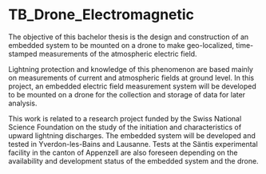 # TB_Drone_Electromagnetic
The objective of this bachelor thesis is the design and construction of an embedded system to be mounted on a drone to make geo-localized, time-stamped measurements of the atmospheric electric field.

Lightning protection and knowledge of this phenomenon are based mainly on measurements of current and atmospheric fields at ground level. In this project, an embedded electric field measurement system will be developed to be mounted on a drone for the collection and storage of data for later analysis. 

This work is related to a research project funded by the Swiss National Science Foundation on the study of the initiation and characteristics of upward lightning discharges. The embedded system will be developed and tested in Yverdon-les-Bains and Lausanne. Tests at the Säntis experimental facility in the canton of Appenzell are also foreseen depending on the availability and development status of the embedded system and the drone.
